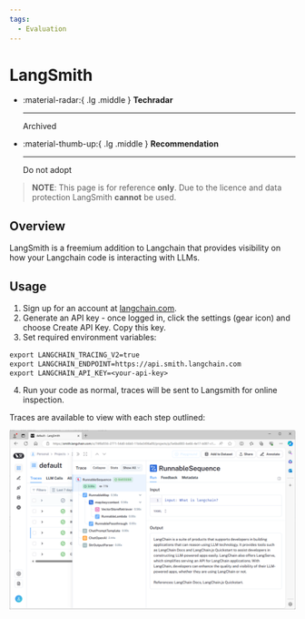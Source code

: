 ```yaml
---
tags:
  - Evaluation
---
```


# LangSmith

<div class="grid cards" markdown>

-   :material-radar:{ .lg .middle } __Techradar__

    ---

    Archived

-   :material-thumb-up:{ .lg .middle } __Recommendation__

    ---

    Do not adopt

</div>

> **NOTE**: This page is for reference **only**. Due to the licence and data protection LangSmith **cannot** be used.

## Overview

LangSmith is a freemium addition to Langchain that provides visibility on how your Langchain code is interacting with LLMs.

## Usage

1. Sign up for an account at [langchain.com](https://www.langchain.com/).
2. Generate an API key - once logged in, click the settings (gear icon) and choose Create API Key. Copy this key.
3. Set required environment variables:
``` dosini linenums="1"
export LANGCHAIN_TRACING_V2=true
export LANGCHAIN_ENDPOINT=https://api.smith.langchain.com
export LANGCHAIN_API_KEY=<your-api-key>
```
4. Run your code as normal, traces will be sent to Langsmith for online inspection.

Traces are available to view with each step outlined:

![image](../../../images/langsmith.png)